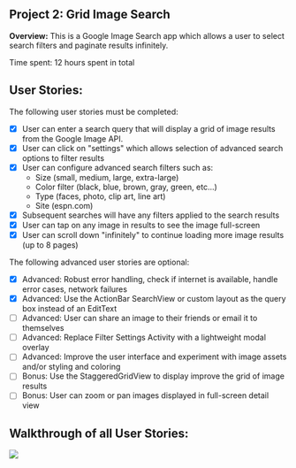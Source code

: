 Project 2: Grid Image Search
----------------------------

**Overview:** This is a Google Image Search app which allows a user to select search filters and
paginate results infinitely.

Time spent: 12 hours spent in total

User Stories:
-------------

The following user stories must be completed:

- [x] User can enter a search query that will display a grid of image results from the Google Image API.
- [x] User can click on "settings" which allows selection of advanced search options to filter results
- [x] User can configure advanced search filters such as:
    - Size (small, medium, large, extra-large)
    - Color filter (black, blue, brown, gray, green, etc...)
    - Type (faces, photo, clip art, line art)
    - Site (espn.com)
- [x] Subsequent searches will have any filters applied to the search results
- [x] User can tap on any image in results to see the image full-screen
- [x] User can scroll down "infinitely" to continue loading more image results (up to 8 pages)

The following advanced user stories are optional:

- [x] Advanced: Robust error handling, check if internet is available, handle error cases, network failures
- [x] Advanced: Use the ActionBar SearchView or custom layout as the query box instead of an EditText
- [ ] Advanced: User can share an image to their friends or email it to themselves
- [ ] Advanced: Replace Filter Settings Activity with a lightweight modal overlay
- [ ] Advanced: Improve the user interface and experiment with image assets and/or styling and coloring
- [ ] Bonus: Use the StaggeredGridView to display improve the grid of image results
- [ ] Bonus: User can zoom or pan images displayed in full-screen detail view

Walkthrough of all User Stories:
-------------------------------

![](Walkthrough.gif)
